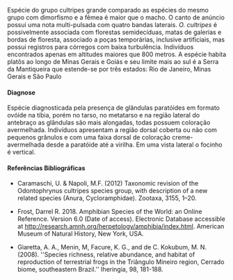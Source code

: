 ﻿Espécie do grupo cultripes grande comparado as espécies do mesmo grupo com dimorfismo e a fêmea é maior que o macho.  O canto de anúncio possui uma nota multi-pulsada com quatro bandas laterais. *O. cultripes* é possivelmente associada com florestas semidecíduas, matas de galerias e bordas de floresta, associado a poças temporárias, inclusive artificiais, mas possui registros para córregos com baixa turbulência.
Indivíduos encontrados apenas em altitudes maiores que 800 metros. A espécie habita platôs ao longo de Minas Gerais e Goiás e seu limite mais ao sul é a Serra da Mantiqueira que estende-se por três estados: Rio de Janeiro, Minas Gerais e São Paulo 


#### Diagnose
Espécie diagnosticada pela presença de glândulas paratóides em formato ovóide na tíbia, porém no tarso, no metatarso e na região lateral do antebraço as glândulas são mais alongadas, todas possuem coloração avermelhada. Indivíduos apresentam a região dorsal coberta ou não com pequenos grânulos e com uma faixa dorsal de coloração creme-avermelhada desde a paratóide até a virilha. Em uma vista lateral o focinho é vertical.  






#### Referências Bibliográficas


* Caramaschi, U. & Napoli, M.F. (2012) Taxonomic revision of the Odontophrynus cultripes species group, with description of a new related species (Anura, Cycloramphidae). Zootaxa, 3155, 1–20.


* Frost, Darrel R. 2018. Amphibian Species of the World: an Online Reference. Version 6.0 (Date of access). Electronic Database accessible at http://research.amnh.org/herpetology/amphibia/index.html. American Museum of Natural History, New York, USA.


* Giaretta, A. A., Menin, M, Facure, K. G., and de C. Kokubum, M. N. (2008). ''Species richness, relative abundance, and habitat of reproduction of terrestrial frogs in the Triângulo Mineiro region, Cerrado biome, southeastern Brazil.'' Iheringia, 98, 181-188.